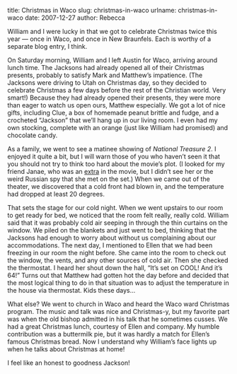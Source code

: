 title: Christmas in Waco
slug: christmas-in-waco
urlname: christmas-in-waco
date: 2007-12-27
author: Rebecca

William and I were lucky in that we got to celebrate Christmas twice this year
&mdash; once in Waco, and once in New Braunfels. Each is worthy of a separate
blog entry, I think.

On Saturday morning, William and I left Austin for Waco, arriving around lunch
time. The Jacksons had already opened all of their Christmas presents, probably
to satisfy Mark and Matthew&#x02bc;s impatience. (The Jacksons were driving to
Utah on Christmas day, so they decided to celebrate Christmas a few days before
the rest of the Christian world. Very smart!) Because they had already opened
their presents, they were more than eager to watch us open ours, Matthew
especially. We got a lot of nice gifts, including Clue, a box of homemade peanut
brittle and fudge, and a crocheted &ldquo;Jackson&rdquo; that we&#x02bc;ll hang
up in our living room. I even had my own stocking, complete with an orange (just
like William had promised) and chocolate candy.

As a family, we went to see a matinee showing of *National Treasure 2*. I
enjoyed it quite a bit, but I will warn those of you who haven&#x02bc;t seen it
that you should not try to think too hard about the movie&#x02bc;s plot. (I
looked for my friend Janae, who was an [extra][a] in the movie, but I
didn&#x02bc;t see her or the weird Russian spy that she met on the set.) When we
came out of the theater, we discovered that a cold front had blown in, and the
temperature had dropped at least 20 degrees.

That sets the stage for our cold night. When we went upstairs to our room to get
ready for bed, we noticed that the room felt really, really cold. William said
that it was probably cold air seeping in through the thin curtains on the
window. We piled on the blankets and just went to bed, thinking that the
Jacksons had enough to worry about without us complaining about our
accommodations. The next day, I mentioned to Ellen that we had been freezing in
our room the night before. She came into the room to check out the window, the
vents, and any other sources of cold air. Then she checked the thermostat. I
heard her shout down the hall, &ldquo;It&#x02bc;s set on COOL! And it&#x02bc;s
64!&rdquo; Turns out that Matthew had gotten hot the day before and decided that
the most logical thing to do in that situation was to adjust the temperature in
the house via thermostat. Kids these days&hellip;

What else? We went to church in Waco and heard the Waco ward Christmas program.
The music and talk was nice and Christmas-y, but my favorite part was when the
old bishop admitted in his talk that he sometimes cusses. We had a great
Christmas lunch, courtesy of Ellen and company. My humble contribution was a
buttermilk pie, but it was hardly a match for Ellen&#x02bc;s famous Christmas
bread. Now I understand why William&#x02bc;s face lights up when he talks about
Christmas at home!

I feel like an honest to goodness Jackson!

[a]: https://supersonicjan.blogspot.com/2007/07/nt2.html
